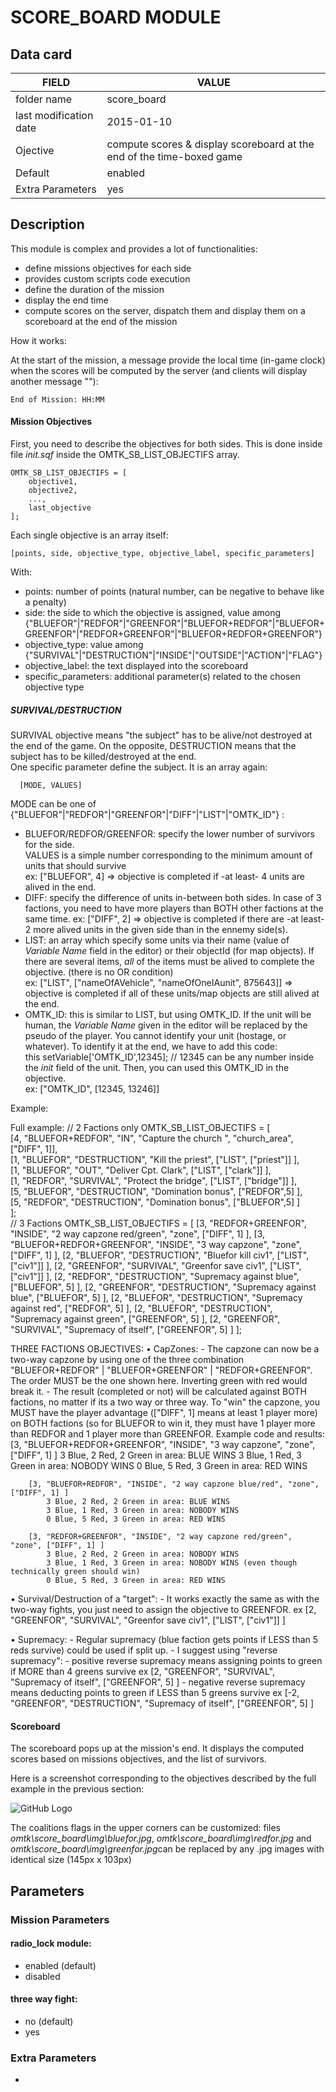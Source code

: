 # SCORE_BOARD MODULE

## Data card

| FIELD                   | VALUE
|-------------------------|-------------
| folder name             | score_board
| last modification date  | 2015-01-10
| Ojective                | compute scores & display scoreboard at the end of the time-boxed game
| Default                 | enabled
| Extra Parameters        | yes

## Description

This module is complex and provides a lot of functionalities:

* define missions objectives for each side
* provides custom scripts code execution
* define the duration of the mission
* display the end time
* compute scores on the server, dispatch them and display them on a scoreboard at the end of the mission

How it works:

At the start of the mission, a message provide the local time (in-game clock) when the scores will be computed by the server (and clients will display another message ""):

    End of Mission: HH:MM


#### Mission Objectives

First, you need to describe the objectives for both sides. This is done inside file *init.sqf* inside the OMTK_SB_LIST_OBJECTIFS array. 

    OMTK_SB_LIST_OBJECTIFS = [  
	    objective1,  
	    objective2,  
	    ...,  
	    last_objective
    ];  

Each single objective is an array itself:

    [points, side, objective_type, objective_label, specific_parameters]  

With:

* points: number of points (natural number, can be negative to behave like a penalty)
* side: the side to which the objective is assigned, value among {"BLUEFOR"|"REDFOR"|"GREENFOR"|"BLUEFOR+REDFOR"|"BLUEFOR+GREENFOR"|"REDFOR+GREENFOR"|"BLUEFOR+REDFOR+GREENFOR"}
* objective_type: value among {"SURVIVAL"|"DESTRUCTION"|"INSIDE"|"OUTSIDE"|"ACTION"|"FLAG"}
* objective_label: the text displayed into the scoreboard
* specific_parameters: additional parameter(s) related to the chosen objective type

##### SURVIVAL/DESTRUCTION

SURVIVAL objective means "the subject" has to be alive/not destroyed at the end of the game. On the opposite, DESTRUCTION means that the subject has to be killed/destroyed at the end.  
One specific parameter define the subject. It is an array again:  

      [MODE, VALUES]

MODE can be one of {"BLUEFOR"|"REDFOR"|"GREENFOR"|"DIFF"|"LIST"|"OMTK_ID"} :

* BLUEFOR/REDFOR/GREENFOR: specify the lower number of survivors for the side.  
VALUES is a simple number corresponding to the minimum amount of units that should survive  
ex: ["BLUEFOR", 4] => objective is completed if -at least- 4 units are alived in the end.
* DIFF: specify the difference of units in-between both sides. In case of 3 factions, you need to have more players than BOTH other factions at the same time.
ex: ["DIFF", 2] => objective is completed if there are -at least- 2 more alived units in the given side than in the ennemy side(s).
* LIST: an array which specify some units via their name (value of *Variable Name* field in the editor) or their objectId (for map objects). If there are several items, *all* of the items must be alived to complete the objective. (there is no OR condition)  
ex: ["LIST", ["nameOfAVehicle", "nameOfOneIAunit", 875643]] => objective is completed if all of these units/map objects are still alived at the end.
* OMTK_ID: this is similar to LIST, but using OMTK_ID. If the unit will be human, the *Variable Name* given in the editor will be replaced by the pseudo of the player. You cannot identify your unit (hostage, or whatever). To identify it at the end, we have to add this code:  
      this setVariable['OMTK_ID',12345]; // 12345 can be any number
inside the *init* field of the unit. Then, you can used this OMTK_ID in the objective.  
ex: ["OMTK_ID", [12345, 13246]]

Example:



Full example: 
	// 2 Factions only
    OMTK_SB_LIST_OBJECTIFS = [  
	    [4, "BLUEFOR+REDFOR", "IN", "Capture the church ", "church_area", ["DIFF", 1]],  
	    [1, "BLUEFOR", "DESTRUCTION", "Kill the priest", ["LIST", ["priest"]] ],  
	    [1, "BLUEFOR", "OUT", "Deliver Cpt. Clark", ["LIST", ["clark"]] ],  
	    [1, "REDFOR", "SURVIVAL", "Protect the bridge", ["LIST", ["bridge"]] ],  
	    [5, "BLUEFOR", "DESTRUCTION", "Domination bonus", ["REDFOR",5] ],  
	    [5, "REDFOR", "DESTRUCTION", "Domination bonus", ["BLUEFOR",5] ]  
    ];  
	// 3 Factions
	OMTK_SB_LIST_OBJECTIFS = [
		[3, "REDFOR+GREENFOR", "INSIDE", "2 way capzone red/green", "zone", ["DIFF", 1] ],
		[3, "BLUEFOR+REDFOR+GREENFOR", "INSIDE", "3 way capzone", "zone", ["DIFF", 1] ],
		[2, "BLUEFOR", "DESTRUCTION", "Bluefor kill civ1", ["LIST", ["civ1"]]  ],
		[2, "GREENFOR", "SURVIVAL", "Greenfor save civ1", ["LIST", ["civ1"]] ],
		[2, "REDFOR", "DESTRUCTION", "Supremacy against blue", ["BLUEFOR", 5] ],
		[2, "GREENFOR", "DESTRUCTION", "Supremacy against blue", ["BLUEFOR", 5] ],
		[2, "BLUEFOR",  "DESTRUCTION",  "Supremacy against red", ["REDFOR", 5] ],
		[2, "BLUEFOR",  "DESTRUCTION",  "Supremacy against green", ["GREENFOR", 5] ],
		[2, "GREENFOR", "SURVIVAL", "Supremacy of itself", ["GREENFOR", 5] ]
	];
	
THREE FACTIONS OBJECTIVES:
• CapZones:
	- The capzone can now be a two-way capzone by using one of the three combination "BLUEFOR+REDFOR" | "BLUEFOR+GREENFOR" | "REDFOR+GREENFOR". The order MUST be the one shown here. Inverting green with red would break it.
	- The result (completed or not) will be calculated against BOTH factions, no matter if its a two way or three way. To "win" the capzone, you MUST have the player advantage (["DIFF", 1] means at least 1 player more) on BOTH factions (so for BLUEFOR to win it, they must have 1 player more than REDFOR and 1 player more than GREENFOR.
	Example code and results:
		[3, "BLUEFOR+REDFOR+GREENFOR", "INSIDE", "3 way capzone", "zone", ["DIFF", 1] ]
			3 Blue, 2 Red, 2 Green in area: BLUE WINS
			3 Blue, 1 Red, 3 Green in area: NOBODY WINS
			0 Blue, 5 Red, 3 Green in area: RED WINS
			
		[3, "BLUEFOR+REDFOR", "INSIDE", "2 way capzone blue/red", "zone", ["DIFF", 1] ]
			3 Blue, 2 Red, 2 Green in area: BLUE WINS
			3 Blue, 1 Red, 3 Green in area: NOBODY WINS
			0 Blue, 5 Red, 3 Green in area: RED WINS
			
		[3, "REDFOR+GREENFOR", "INSIDE", "2 way capzone red/green", "zone", ["DIFF", 1] ]
			3 Blue, 2 Red, 2 Green in area: NOBODY WINS
			3 Blue, 1 Red, 3 Green in area: NOBODY WINS (even though technically green should win)
			0 Blue, 5 Red, 3 Green in area: RED WINS
				
• Survival/Destruction of a "target":
	- It works exactly the same as with the two-way fights, you just need to assign the objective to GREENFOR.
		ex 	[2, "GREENFOR", "SURVIVAL", "Greenfor save civ1", ["LIST", ["civ1"]] ]
	
• Supremacy:
	- Regular supremacy (blue faction gets points if LESS than 5 reds survive) could be used if split up.
	- I suggest using "reverse supremacy":
		- positive reverse supremacy means assigning points to green if MORE than 4 greens survive 
			ex [2, "GREENFOR", "SURVIVAL", "Supremacy of itself", ["GREENFOR", 5] ]
		- negative reverse supremacy means deducting points to green if LESS than 5 greens survive
			ex [-2, "GREENFOR", "DESTRUCTION", "Supremacy of itself", ["GREENFOR", 5] ]

#### Scoreboard

The scoreboard pops up at the mission's end. It displays the computed scores based on missions objectives, and the list of survivors.

Here is a screenshot corresponding to the objectives described by the full example in the previous section:

![GitHub Logo](../wiki/img/scoreboard.png)

The coalitions flags in the upper corners can be customized: files *omtk\\score_board\\img\\bluefor.jpg*, *omtk\\score_board\\img\\redfor.jpg* and *omtk\\score_board\\img\\greenfor.jpg*can be replaced by any .jpg images with identical size (145px x 103px)

## Parameters

### Mission Parameters

#### radio_lock module:
* enabled (default)
* disabled

#### three way fight:
* no (default)
* yes

### Extra Parameters

-
